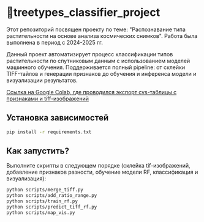 # 🌲treetypes_classifier_project
Этот репозиторий посвящен проекту по теме: "Распознавание типа растительности на основе анализа космических снимков".
Работа была выполнена в период с 2024-2025 гг.

Данный проект автоматизирует процесс классификации типов растительности по спутниковым данным с использованием моделей машинного обучения. Поддерживается полный pipeline: от склейки TIFF-тайлов и генерации признаков до обучения и инференса модели и визуализации результатов.

[Ссылка на Google Colab, где проводился экспорт cvs-таблицы с признаками и tiff-изображений](https://colab.research.google.com/drive/1ssqD7QBUGZ6zCvrbvjVbeJ3oap_Rj3iP?usp=sharing)

## Установка зависимостей
```bash
pip install -r requirements.txt
```

## Как запустить?
Выполните скрипты в следующем порядке (склейка tif-изображений, добавление признаков разности, обучение модели RF, классификация и визуализация):
```bash
python scripts/merge_tiff.py
python scripts/add_ratio_range.py
python scripts/train_rf.py
python scripts/predict_tiff_rf.py
python scripts/map_vis.py
```
